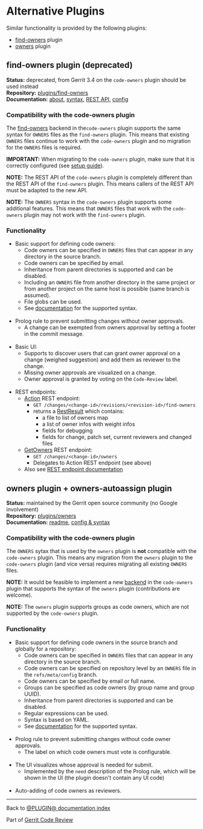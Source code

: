 # Alternative Plugins

Similar functionality is provided by the following plugins:

* [find-owners](#findOwners) plugin
* [owners](#owners) plugin

## <a id="findOwners">find-owners plugin (deprecated)

**Status:** deprecated, from Gerrit 3.4 on the `code-owners` plugin should be used instead\
**Repository:** [plugins/find-owners](https://gerrit-review.googlesource.com/admin/repos/plugins/find-owners)\
**Documentation:** [about](https://gerrit.googlesource.com/plugins/find-owners/+/master/src/main/resources/Documentation/about.md), [syntax](https://gerrit.googlesource.com/plugins/find-owners/+/master/src/main/resources/Documentation/syntax.md), [REST API](https://gerrit.googlesource.com/plugins/find-owners/+/master/src/main/resources/Documentation/rest-api.md), [config](https://gerrit.googlesource.com/plugins/find-owners/+/master/src/main/resources/Documentation/config.md)

### <a id="findOwnersCompatibility">Compatibility with the code-owners plugin

The [find-owners](backend-find-owners.html) backend in the`code-owners` plugin
supports the same syntax for `OWNERS` files as the `find-owners` plugin.  This
means that existing `OWNERS` files continue to work with the `code-owners`
plugin and no migration for the `OWNERS` files is required.

**IMPORTANT:** When migrating to the `code-owners` plugin, make sure that it is
correctly configured (see [setup guide](setup-guide.html)).

**NOTE:** The REST API of the `code-owners` plugin is completely different than
the REST API of the `find-owners` plugin. This means callers of the REST API
must be adapted to the new API.

**NOTE:** The `OWNERS` syntax in the `code-owners` plugin supports some
additional features. This means that `OWNERS` files that work with the
`code-owners` plugin may not work with the `find-owners` plugin.

### <a id="findOwnersFunctionality">Functionality

* Basic support for defining code owners:
    * Code owners can be specified in `OWNERS` files that can appear in any
      directory in the source branch.
    * Code owners can be specified by email.
    * Inheritance from parent directories is supported and can be disabled.
    * Including an `OWNERS` file from another directory in the same project or
      from another project on the same host is possible (same branch is assumed).
    * File globs can be used.
    * See [documentation](https://gerrit.googlesource.com/plugins/find-owners/+/master/src/main/resources/Documentation/syntax.md) for the supported syntax.
<br><br>
* Prolog rule to prevent submitting changes without owner approvals.
    * A change can be exempted from owners approval by setting a footer in the
      commit message.
<br><br>
* Basic UI:
    * Supports to discover users that can grant owner approval on a change
      (weighed suggestion) and add them as reviewer to the change.
    * Missing owner approvals are visualized on a change.
    * Owner approval is granted by voting on the `Code-Review` label.
<br><br>
* REST endpoints:
    * [Action](https://gerrit.googlesource.com/plugins/find-owners/+/master/src/main/java/com/googlesource/gerrit/plugins/findowners/Action.java) REST endpoint:
        * `GET /changes/<change-id>/revisions/<revision-id>/find-owners`
        * returns a [RestResult](https://gerrit.googlesource.com/plugins/find-owners/+/master/src/main/java/com/googlesource/gerrit/plugins/findowners/RestResult.java) which contains:
            * a file to list of owners map
            * a list of owner infos with weight infos
            * fields for debugging
            * fields for change, patch set, current reviewers and changed files
    * [GetOwners](https://gerrit.googlesource.com/plugins/find-owners/+/master/src/main/java/com/googlesource/gerrit/plugins/findowners/GetOwners.java) REST endpoint:
        * `GET /changes/<change-id>/owners`
        * Delegates to Action REST endpoint (see above)
    * Also see [REST endpoint documentation](https://gerrit.googlesource.com/plugins/find-owners/+/master/src/main/resources/Documentation/rest-api.md)

## <a id="owners">owners plugin + owners-autoassign plugin

**Status:** maintained by the Gerrit open source community (no Google involvement)\
**Repository:** [plugins/owners](https://gerrit-review.googlesource.com/admin/repos/plugins/owners)\
**Documentation:** [readme](https://gerrit.googlesource.com/plugins/owners/+/master/README.md), [config & syntax](https://gerrit.googlesource.com/plugins/owners/+/master/owners/src/main/resources/Documentation/config.md)

### <a id="ownersCompatibility">Compatibility with the code-owners plugin

The `OWNERS` sytax that is used by the `owners` plugin is **not** compatible
with the `code-owners` plugin. This means any migration from the `owners` plugin
to the `code-owners` plugin (and vice versa) requires migrating all existing
`OWNERS` files.

**NOTE:** It would be feasible to implement a new [backend](backends.html) in
the `code-owners` plugin that supports the syntax of the `owners` plugin
(contributions are welcome).

**NOTE:** The `owners` plugin supports groups as code owners, which are not
supported by the `code-owners` plugin.

### <a id="ownersFunctionality">Functionality

* Basic support for defining code owners in the source branch and globally for
  a repository:
    * Code owners can be specified in `OWNERS` files that can appear in any
      directory in the source branch.
    * Code owners can be specified on repository level by an `OWNERS` file in
      the `refs/meta/config` branch.
    * Code owners can be specified by email or full name.
    * Groups can be specified as code owners (by group name and group UUID).
    * Inheritance from parent directories is supported and can be disabled.
    * Regular expressions can be used.
    * Syntax is based on YAML.
    * See [documentation](https://gerrit.googlesource.com/plugins/owners/+/master/owners/src/main/resources/Documentation/config.md) for the supported syntax.
<br><br>
* Prolog rule to prevent submitting changes without code owner approvals.
    * The label on which code owners must vote is configurable.
<br><br>
* The UI visualizes whose approval is needed for submit.
    * Implemented by the `need` description of the Prolog rule, which will be
      shown in the UI (the plugin doesn't contain any UI code)
<br><br>
* Auto-adding of code owners as reviewers.

---

Back to [@PLUGIN@ documentation index](index.html)

Part of [Gerrit Code Review](../../../Documentation/index.html)
